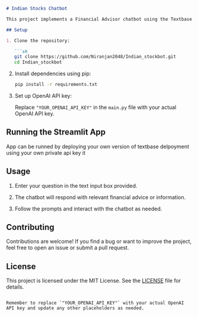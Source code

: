 ```markdown
# Indian Stocks Chatbot

This project implements a Financial Advisor chatbot using the Textbase framework and the OpenAI API.

## Setup

1. Clone the repository:

   ```sh
   git clone https://github.com/Niranjan2048/Indian_stockbot.git
   cd Indian_stockbot
   ```

2. Install dependencies using pip:

   ```sh
   pip install -r requirements.txt
   ```

3. Set up OpenAI API key:

   Replace `"YOUR_OPENAI_API_KEY"` in the `main.py` file with your actual OpenAI API key.

## Running the Streamlit App
App can be runned by deploying your own version of textbase delpoyment using your own private api key it 

## Usage

1. Enter your question in the text input box provided.

2. The chatbot will respond with relevant financial advice or information.

3. Follow the prompts and interact with the chatbot as needed.

## Contributing

Contributions are welcome! If you find a bug or want to improve the project, feel free to open an issue or submit a pull request.

## License

This project is licensed under the MIT License. See the [LICENSE](LICENSE) file for details.
```

Remember to replace `"YOUR_OPENAI_API_KEY"` with your actual OpenAI API key and update any other placeholders as needed.